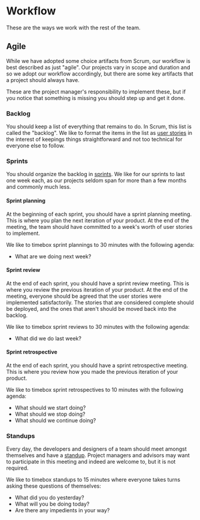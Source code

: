 # Workflow

These are the ways we work with the rest of the team.

## Agile

While we have adopted some choice artifacts from Scrum, our workflow is best described as
just "agile". Our projects vary in scope and duration and so we adopt our workflow accordingly,
but there are some key artifacts that a project should always have.

These are the project manager's responsibility to implement these, but if you notice that something
is missing you should step up and get it done.

### Backlog

You should keep a list of everything that remains to do. In Scrum, this list is called the "backlog". We like
to format the items in the list as [user stories](http://en.wikipedia.org/wiki/User_story) in the interest of
keepings things straightforward and not too technical for everyone else to follow.

### Sprints

You should organize the backlog in [sprints]('http://en.wikipedia.org/wiki/Scrum_(software_development)#Sprint').
We like for our sprints to last one week each, as our projects seldom span for more than a few months and
commonly much less.

#### Sprint planning

At the beginning of each sprint, you should have a sprint planning meeting. This is where you plan the next
iteration of your product. At the end of the meeting, the team should have committed to a week's worth of
user stories to implement.

We like to timebox sprint plannings to 30 minutes with the following agenda:

* What are we doing next week?

#### Sprint review

At the end of each sprint, you should have a sprint review meeting. This is where you review the previous
iteration of your product. At the end of the meeting, everyone should be agreed that the user stories were
implemented satisfactorily. The stories that are considered complete should be deployed, and the ones that
aren't should be moved back into the backlog.

We like to timebox sprint reviews to 30 minutes with the following agenda:

* What did we do last week?

#### Sprint retrospective

At the end of each sprint, you should have a sprint retrospective meeting. This is where you review how you
made the previous iteration of your product.

We like to timebox sprint retrospectives to 10 minutes with the following agenda:

* What should we start doing?
* What should we stop doing?
* What should we continue doing?

### Standups

Every day, the developers and designers of a team should meet amongst themselves and have a
[standup](http://www.mountaingoatsoftware.com/agile/scrum/daily-scrum/). Project managers and advisors may
want to participate in this meeting and indeed are welcome to, but it is not required.

We like to timebox standups to 15 minutes where everyone takes turns asking these questions of themselves:

* What did you do yesterday?
* What will you be doing today?
* Are there any impedients in your way?
